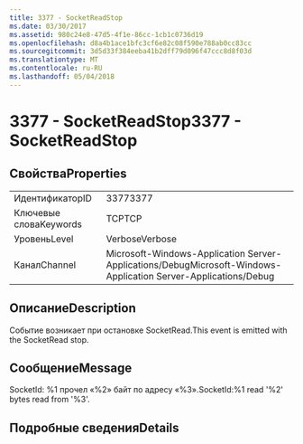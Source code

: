 ```yaml
---
title: 3377 - SocketReadStop
ms.date: 03/30/2017
ms.assetid: 980c24e8-47d5-4f1e-86cc-1cb1c0736d19
ms.openlocfilehash: d8a4b1ace1bfc3cf6e82c08f590e788ab0cc83cc
ms.sourcegitcommit: 3d5d33f384eeba41b2dff79d096f47ccc8d8f03d
ms.translationtype: MT
ms.contentlocale: ru-RU
ms.lasthandoff: 05/04/2018
---
```

# <a name="3377---socketreadstop"></a><span data-ttu-id="515e1-102">3377 - SocketReadStop</span><span class="sxs-lookup"><span data-stu-id="515e1-102">3377 - SocketReadStop</span></span>
## <a name="properties"></a><span data-ttu-id="515e1-103">Свойства</span><span class="sxs-lookup"><span data-stu-id="515e1-103">Properties</span></span>  
  
|||  
|-|-|  
|<span data-ttu-id="515e1-104">Идентификатор</span><span class="sxs-lookup"><span data-stu-id="515e1-104">ID</span></span>|<span data-ttu-id="515e1-105">3377</span><span class="sxs-lookup"><span data-stu-id="515e1-105">3377</span></span>|  
|<span data-ttu-id="515e1-106">Ключевые слова</span><span class="sxs-lookup"><span data-stu-id="515e1-106">Keywords</span></span>|<span data-ttu-id="515e1-107">TCP</span><span class="sxs-lookup"><span data-stu-id="515e1-107">TCP</span></span>|  
|<span data-ttu-id="515e1-108">Уровень</span><span class="sxs-lookup"><span data-stu-id="515e1-108">Level</span></span>|<span data-ttu-id="515e1-109">Verbose</span><span class="sxs-lookup"><span data-stu-id="515e1-109">Verbose</span></span>|  
|<span data-ttu-id="515e1-110">Канал</span><span class="sxs-lookup"><span data-stu-id="515e1-110">Channel</span></span>|<span data-ttu-id="515e1-111">Microsoft-Windows-Application Server-Applications/Debug</span><span class="sxs-lookup"><span data-stu-id="515e1-111">Microsoft-Windows-Application Server-Applications/Debug</span></span>|  
  
## <a name="description"></a><span data-ttu-id="515e1-112">Описание</span><span class="sxs-lookup"><span data-stu-id="515e1-112">Description</span></span>  
 <span data-ttu-id="515e1-113">Событие возникает при остановке SocketRead.</span><span class="sxs-lookup"><span data-stu-id="515e1-113">This event is emitted with the SocketRead stop.</span></span>  
  
## <a name="message"></a><span data-ttu-id="515e1-114">Сообщение</span><span class="sxs-lookup"><span data-stu-id="515e1-114">Message</span></span>  
 <span data-ttu-id="515e1-115">SocketId: %1 прочел «%2» байт по адресу «%3».</span><span class="sxs-lookup"><span data-stu-id="515e1-115">SocketId:%1 read '%2' bytes read from '%3'.</span></span>  
  
## <a name="details"></a><span data-ttu-id="515e1-116">Подробные сведения</span><span class="sxs-lookup"><span data-stu-id="515e1-116">Details</span></span>
